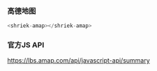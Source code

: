 ### 高德地图
```ts
<shriek-amap></shriek-amap>
```

### 官方JS API 
https://lbs.amap.com/api/javascript-api/summary